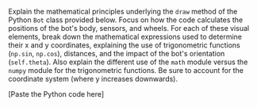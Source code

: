 Explain the mathematical principles underlying the `draw` method of the Python `Bot` class provided below. Focus on how the code calculates the positions of the bot's body, sensors, and wheels. For each of these visual elements, break down the mathematical expressions used to determine their x and y coordinates, explaining the use of trigonometric functions (`np.sin`, `np.cos`), distances, and the impact of the bot's orientation (`self.theta`). Also explain the different use of the `math` module versus the `numpy` module for the trigonometric functions. Be sure to account for the coordinate system (where y increases downwards).

[Paste the Python code here]